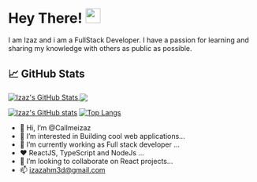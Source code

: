 # Hey There! <img src="https://c.tenor.com/SNL9_xhZl9oAAAAi/waving-hand-joypixels.gif" width="30px">


I am Izaz and i am a FullStack Developer. I have a passion for learning and sharing my knowledge with others as public as possible. 

## &#x1f4c8; GitHub Stats
<a href="https://github.com/callmeizaz/github-readme-stats">
  <img align="center" src="https://github-readme-stats.vercel.app/api?username=callmeizaz&count_private=true&show_icons=true&theme=radical)](https://github.com/callmeizaz/github-readme-stats" alt="Izaz's GitHub Stats"/>
</a>
<a href="https://github.com/callmeizaz/github-readme-stats">
   <img align="center" src="https://github-readme-stats.vercel.app/api/top-langs/?username=callmeizaz&hide=html&layout=compact&theme=radical)](https://github.com/callmeizaz/github-readme-stats" />
</a>

[![Izaz's GitHub stats](https://github-readme-stats.vercel.app/api?username=callmeizaz&count_private=true&show_icons=true&theme=radical)](https://github.com/callmeizaz/github-readme-stats)
[![Top Langs](https://github-readme-stats.vercel.app/api/top-langs/?username=callmeizaz&hide=html&layout=compact&theme=radical)](https://github.com/callmeizaz/github-readme-stats)

- 👋 Hi, I’m @Callmeizaz
- 👀 I’m interested in Building cool web applications...
- 🌱 I’m currently working as Full stack developer ...
- ❤️  ReactJS, TypeScript and NodeJs ...
- 💞️ I’m looking to collaborate on React projects...
- 📫 izazahm3d@gmail.com

<!---
Callmeizaz/Callmeizaz is a ✨ special ✨ repository because its `README.md` (this file) appears on your GitHub profile.
You can click the Preview link to take a look at your changes.
--->
